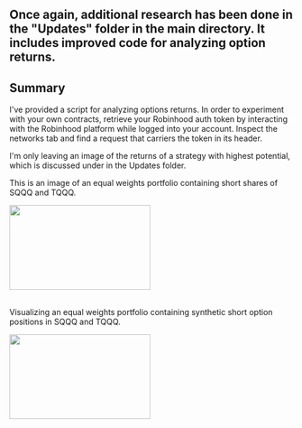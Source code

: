 ## Once again, additional research has been done in the "Updates" folder in the main directory. It includes improved code for analyzing option returns.

## Summary

I've provided a script for analyzing options returns. In order to experiment with your own contracts, retrieve your Robinhood auth token by interacting with the Robinhood platform while logged into your account. Inspect the networks tab and find a request that carriers the token in its header.

I'm only leaving an image of the returns of a strategy with highest potential, which is discussed under in the Updates folder.

This is an image of an equal weights portfolio containing short shares of SQQQ and TQQQ.

<kbd>
<img src="https://user-images.githubusercontent.com/102199762/212566644-045f1a51-ae79-4db7-a2b3-8eced93248f3.png" width="250" height="150">
</kbd>

</br>
</br>

Visualizing an equal weights portfolio containing synthetic short option positions in SQQQ and TQQQ. 

<kbd>
<img src="https://user-images.githubusercontent.com/102199762/212566648-a3ed6a31-0beb-4add-819c-4fb7a8956374.png" width="250" height="150">
</kbd>
